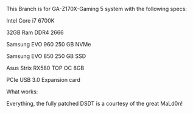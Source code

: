 This Branch is for GA-Z170X-Gaming 5 system with the following specs:

Intel Core i7 6700K

32GB Ram DDR4 2666 

Samsung EVO 960 250 GB NVMe 

Samsung EVO 850 250 GB SSD

Asus Strix RX580 TOP OC 8GB

PCIe USB 3.0 Expansion card

What works:

Everything, the fully patched DSDT is a courtesy of the great MaLd0n!
